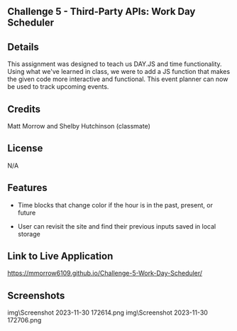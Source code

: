 ## Challenge 5 - Third-Party APIs: Work Day Scheduler

## Details
This assignment was designed to teach us DAY.JS and time functionality.  Using what we've learned in class, we were to add a JS function that makes the given code more interactive and functional.  This event planner can now be used to track upcoming events.

## Credits

Matt Morrow and Shelby Hutchinson (classmate)

## License

N/A

## Features
- Time blocks that change color if the hour is in the past, present, or future

- User can revisit the site and find their previous inputs saved in local storage

## Link to Live Application
https://mmorrow6109.github.io/Challenge-5-Work-Day-Scheduler/

## Screenshots
img\Screenshot 2023-11-30 172614.png
img\Screenshot 2023-11-30 172706.png